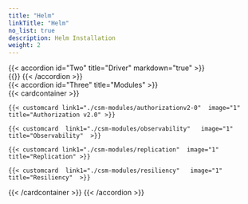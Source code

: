 ```yaml
---
title: "Helm"
linkTitle: "Helm"
no_list: true
description: Helm Installation
weight: 2
---
```

{{< accordion id="Two" title="Driver" markdown="true" >}}  
{{<include  file="content/docs/getting-started/uninstallation/helm/driver/driver.md" >}}
{{< /accordion >}} 
<br>
{{< accordion id="Three" title="Modules"  >}}   
{{< cardcontainer >}}

    {{< customcard link1="./csm-modules/authorizationv2-0"  image="1" title="Authorization v2.0" >}}

    {{< customcard  link1="./csm-modules/observability"   image="1" title="Observability"  >}} 

    {{< customcard link1="./csm-modules/replication"  image="1" title="Replication" >}}

    {{< customcard  link1="./csm-modules/resiliency"   image="1" title="Resiliency"  >}}

{{< /cardcontainer >}}
{{< /accordion >}}

